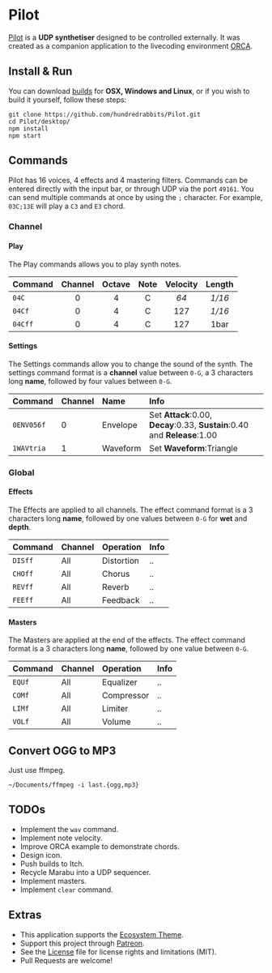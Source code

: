 # Pilot

[Pilot](http://wiki.xxiivv.com/Pilot) is a **UDP synthetiser** designed to be controlled externally. It was created as a companion application to the livecoding environment [ORCA](https://hundredrabbits.itch.io/orca). 

## Install & Run

You can download [builds](https://hundredrabbits.itch.io/pilot) for **OSX, Windows and Linux**, or if you wish to build it yourself, follow these steps:

```
git clone https://github.com/hundredrabbits/Pilot.git
cd Pilot/desktop/
npm install
npm start
```

## Commands

Pilot has 16 voices, 4 effects and 4 mastering filters. Commands can be entered directly with the input bar, or through UDP via the port `49161`. You can send multiple commands at once by using the `;` character. For example, `03C;13E` will play a `C3` and `E3` chord.

### Channel

#### Play

The Play commands allows you to play synth notes.

| Command  | Channel | Octave | Note | Velocity | Length |
| :-       | :-:     | :-:    | :-:  | :-:      | :-:    |
| `04C`    | 0       | 4      | C    | _64_     | _1/16_ |
| `04Cf`   | 0       | 4      | C    | 127      | _1/16_ |
| `04Cff`  | 0       | 4      | C    | 127      | 1bar   |

#### Settings

The Settings commands allow you to change the sound of the synth. The settings command format is a **channel** value between `0-G`, a 3 characters long **name**, followed by four values between `0-G`.

| Command     | Channel | Name       | Info |
| :-          | :-      | :-         | :-   |                    
| `0ENV056f`  | 0       | Envelope   | Set **Attack**:0.00, **Decay**:0.33, **Sustain**:0.40 and **Release**:1.00 |
| `1WAVtria`  | 1       | Waveform   | Set **Waveform**:Triangle       |

### Global

#### Effects

The Effects are applied to all channels. The effect command format is a 3 characters long **name**, followed by one values between `0-G` for **wet** and **depth**.

| Command     | Channel | Operation  | Info |
| :-          | :-      | :-         | :-   |
| `DISff`     | All     | Distortion | ..   |
| `CHOff`     | All     | Chorus     | ..   |
| `REVff`     | All     | Reverb     | ..   |
| `FEEff`     | All     | Feedback   | ..   |

#### Masters

The Masters are applied at the end of the effects. The effect command format is a 3 characters long **name**, followed by one value between `0-G`.

| Command     | Channel      | Operation  | Info |
| :-          | :-           | :-         | :-   |
| `EQUf`      | All          | Equalizer  | ..   | 
| `COMf`      | All          | Compressor | ..   | 
| `LIMf`      | All          | Limiter    | ..   | 
| `VOLf`      | All          | Volume     | ..   | 

## Convert OGG to MP3

Just use ffmpeg.

```
~/Documents/ffmpeg -i last.{ogg,mp3}  
```

## TODOs

- Implement the `wav` command.
- Implement note velocity.
- Improve ORCA example to demonstrate chords.
- Design icon.
- Push builds to Itch.
- Recycle Marabu into a UDP sequencer.
- Implement masters.
- Implement `clear` command.

## Extras

- This application supports the [Ecosystem Theme](https://github.com/hundredrabbits/Themes).
- Support this project through [Patreon](https://patreon.com/100).
- See the [License](LICENSE.md) file for license rights and limitations (MIT).
- Pull Requests are welcome!

